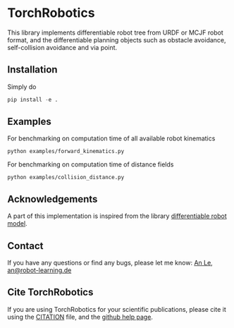 # TorchRobotics

This library implements differentiable robot tree from URDF or MCJF robot format, and the differentiable planning objects such as obstacle avoidance, self-collision avoidance and via point.

## Installation

Simply do

```python
pip install -e .
```

## Examples

For benchmarking on computation time of all available robot kinematics

```azure
python examples/forward_kinematics.py
```

For benchmarking on computation time of distance fields

```azure
python examples/collision_distance.py
```

## Acknowledgements

A part of this implementation is inspired from
the library [differentiable robot model](https://github.com/facebookresearch/differentiable-robot-model).

## Contact

If you have any questions or find any bugs, please
let me know: [An Le](https://www.ias.informatik.tu-darmstadt.de/Team/AnThaiLe), [an@robot-learning.de](an@robot-learning.de)


## Cite TorchRobotics

If you are using TorchRobotics for your scientific publications, please cite it using the [CITATION](CITATION.cff) file,
and the [github help page](https://docs.github.com/en/repositories/managing-your-repositorys-settings-and-features/customizing-your-repository/about-citation-files).
